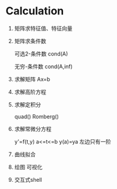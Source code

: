 # Calculation

1. 矩阵求特征值、特征向量   

2. 矩阵求条件数    

   可选2-条件数 cond(A)  

   无穷-条件数 cond(A,inf)

3. 求解矩阵 Ax=b  

4. 求解高阶方程  

5. 求解定积分  

   quad()   Romberg()

6. 求解常微分方程  

   y'=f(t,y)  a<=t<=b  y(a)=ya 左边只有一阶

7. 曲线拟合 

8. 绘图 可视化

9. 交互式shell